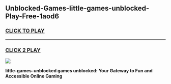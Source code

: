 
## Unblocked-Games-little-games-unblocked-Play-Free-1aod6
<h3>
<a href="https://premium76.site?title=little-games-unblocked&ref=24M">CLICK TO PLAY</a></h3>
<hr>

<h3>
<a href="https://premium76.site?title=little-games-unblocked&ref=24M">CLICK 2 PLAY</a>
  
</h3>

<a href="https://premium76.site?title=little-games-unblocked&ref=24M"><img src="https://clearcache.store/games.png"></a>


**little-games-unblocked games unblocked: Your Gateway to Fun and Accessible Online Gaming**
